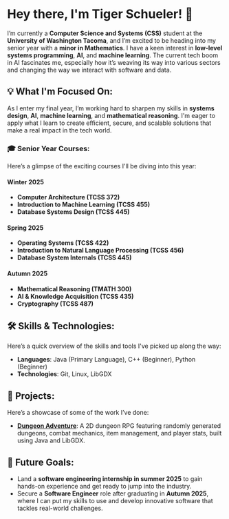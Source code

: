 # Hey there, I'm Tiger Schueler! 👋

I’m currently a **Computer Science and Systems (CSS)** student at the **University of Washington Tacoma**, and I’m excited to be heading into my senior year with a **minor in Mathematics**. I have a keen interest in **low-level systems programming**, **AI**, and **machine learning**. The current tech boom in AI fascinates me, especially how it’s weaving its way into various sectors and changing the way we interact with software and data.

## 💡 What I'm Focused On:
As I enter my final year, I’m working hard to sharpen my skills in **systems design**, **AI**, **machine learning**, and **mathematical reasoning**. I'm eager to apply what I learn to create efficient, secure, and scalable solutions that make a real impact in the tech world.

### 🎓 Senior Year Courses:
Here’s a glimpse of the exciting courses I'll be diving into this year:

#### **Winter 2025**
- **Computer Architecture (TCSS 372)**
- **Introduction to Machine Learning (TCSS 455)**
- **Database Systems Design (TCSS 445)**

#### **Spring 2025**
- **Operating Systems (TCSS 422)**
- **Introduction to Natural Language Processing (TCSS 456)**
- **Database System Internals (TCSS 445)**

#### **Autumn 2025**
- **Mathematical Reasoning (TMATH 300)**
- **AI & Knowledge Acquisition (TCSS 435)**
- **Cryptography (TCSS 487)**

## 🛠 Skills & Technologies:
Here’s a quick overview of the skills and tools I've picked up along the way:
- **Languages**: Java (Primary Language), C++ (Beginner), Python (Beginner)
- **Technologies**: Git, Linux, LibGDX

## 🚀 Projects:
Here’s a showcase of some of the work I’ve done:

- [**Dungeon Adventure**](https://github.com/BigCatSoftware/Dungeon-Adventure): A 2D dungeon RPG featuring randomly generated dungeons, combat mechanics, item management, and player stats, built using Java and LibGDX.

## 🎯 Future Goals:
- Land a **software engineering internship in summer 2025** to gain hands-on experience and get ready to jump into the industry.
- Secure a **Software Engineer** role after graduating in **Autumn 2025**, where I can put my skills to use and develop innovative software that tackles real-world challenges.
